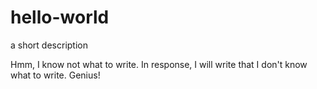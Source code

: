 # hello-world
a short description

Hmm, I know not what to write.
In response, I will write that I don't know what to write.
Genius!
